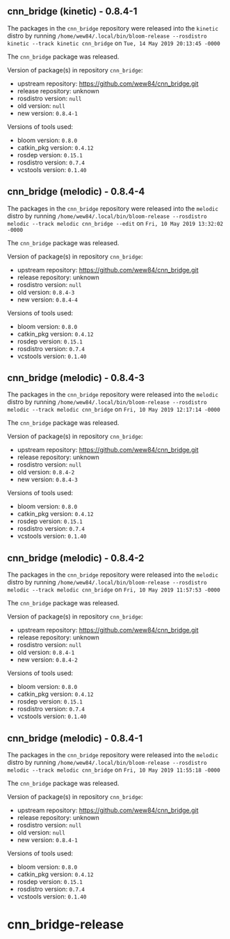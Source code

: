 ## cnn_bridge (kinetic) - 0.8.4-1

The packages in the `cnn_bridge` repository were released into the `kinetic` distro by running `/home/wew84/.local/bin/bloom-release --rosdistro kinetic --track kinetic cnn_bridge` on `Tue, 14 May 2019 20:13:45 -0000`

The `cnn_bridge` package was released.

Version of package(s) in repository `cnn_bridge`:

- upstream repository: https://github.com/wew84/cnn_bridge.git
- release repository: unknown
- rosdistro version: `null`
- old version: `null`
- new version: `0.8.4-1`

Versions of tools used:

- bloom version: `0.8.0`
- catkin_pkg version: `0.4.12`
- rosdep version: `0.15.1`
- rosdistro version: `0.7.4`
- vcstools version: `0.1.40`


## cnn_bridge (melodic) - 0.8.4-4

The packages in the `cnn_bridge` repository were released into the `melodic` distro by running `/home/wew84/.local/bin/bloom-release --rosdistro melodic --track melodic cnn_bridge --edit` on `Fri, 10 May 2019 13:32:02 -0000`

The `cnn_bridge` package was released.

Version of package(s) in repository `cnn_bridge`:

- upstream repository: https://github.com/wew84/cnn_bridge.git
- release repository: unknown
- rosdistro version: `null`
- old version: `0.8.4-3`
- new version: `0.8.4-4`

Versions of tools used:

- bloom version: `0.8.0`
- catkin_pkg version: `0.4.12`
- rosdep version: `0.15.1`
- rosdistro version: `0.7.4`
- vcstools version: `0.1.40`


## cnn_bridge (melodic) - 0.8.4-3

The packages in the `cnn_bridge` repository were released into the `melodic` distro by running `/home/wew84/.local/bin/bloom-release --rosdistro melodic --track melodic cnn_bridge` on `Fri, 10 May 2019 12:17:14 -0000`

The `cnn_bridge` package was released.

Version of package(s) in repository `cnn_bridge`:

- upstream repository: https://github.com/wew84/cnn_bridge.git
- release repository: unknown
- rosdistro version: `null`
- old version: `0.8.4-2`
- new version: `0.8.4-3`

Versions of tools used:

- bloom version: `0.8.0`
- catkin_pkg version: `0.4.12`
- rosdep version: `0.15.1`
- rosdistro version: `0.7.4`
- vcstools version: `0.1.40`


## cnn_bridge (melodic) - 0.8.4-2

The packages in the `cnn_bridge` repository were released into the `melodic` distro by running `/home/wew84/.local/bin/bloom-release --rosdistro melodic --track melodic cnn_bridge` on `Fri, 10 May 2019 11:57:53 -0000`

The `cnn_bridge` package was released.

Version of package(s) in repository `cnn_bridge`:

- upstream repository: https://github.com/wew84/cnn_bridge.git
- release repository: unknown
- rosdistro version: `null`
- old version: `0.8.4-1`
- new version: `0.8.4-2`

Versions of tools used:

- bloom version: `0.8.0`
- catkin_pkg version: `0.4.12`
- rosdep version: `0.15.1`
- rosdistro version: `0.7.4`
- vcstools version: `0.1.40`


## cnn_bridge (melodic) - 0.8.4-1

The packages in the `cnn_bridge` repository were released into the `melodic` distro by running `/home/wew84/.local/bin/bloom-release --rosdistro melodic --track melodic cnn_bridge` on `Fri, 10 May 2019 11:55:18 -0000`

The `cnn_bridge` package was released.

Version of package(s) in repository `cnn_bridge`:

- upstream repository: https://github.com/wew84/cnn_bridge.git
- release repository: unknown
- rosdistro version: `null`
- old version: `null`
- new version: `0.8.4-1`

Versions of tools used:

- bloom version: `0.8.0`
- catkin_pkg version: `0.4.12`
- rosdep version: `0.15.1`
- rosdistro version: `0.7.4`
- vcstools version: `0.1.40`


# cnn_bridge-release